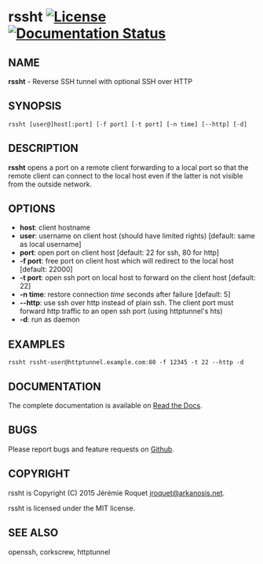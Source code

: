 # rssht [![License](http://img.shields.io/badge/license-MIT-blue.svg)](/LICENSE) [![Documentation Status](https://readthedocs.org/projects/rssht/badge/?version=latest)](http://rssht.readthedocs.org/en/latest/?badge=latest)

## NAME

**rssht** - Reverse SSH tunnel with optional SSH over HTTP

## SYNOPSIS

```
rssht [user@]host[:port] [-f port] [-t port] [-n time] [--http] [-d]
```

## DESCRIPTION

**rssht** opens a port on a remote client forwarding to a local port so that the remote client can connect to the local host even if the latter is not visible from the outside network.

## OPTIONS

* **host**: client hostname
* **user**: username on client host (should have limited rights) [default: same as local username]
* **port**: open port on client host [default: 22 for ssh, 80 for http]
* **-f port**: free port on client host which will redirect to the local host [default: 22000]
* **-t port**: open ssh port on local host to forward on the client host [default: 22]
* **-n time**: restore connection *time* seconds after failure [default: 5]
* **--http**: use ssh over http instead of plain ssh. The client port must forward http traffic to an open ssh port (using httptunnel's hts)
* **-d**: run as daemon

## EXAMPLES

```
rssht rssht-user@httptunnel.example.com:80 -f 12345 -t 22 --http -d
```

## DOCUMENTATION

The complete documentation is available on [Read the Docs](http://rssht.readthedocs.org/).

## BUGS

Please report bugs and feature requests on [Github](https://github.com/Arkanosis/rssht/issues).

## COPYRIGHT

rssht is Copyright (C) 2015 Jérémie Roquet <jroquet@arkanosis.net>.

rssht is licensed under the MIT license.

## SEE ALSO

openssh, corkscrew, httptunnel
